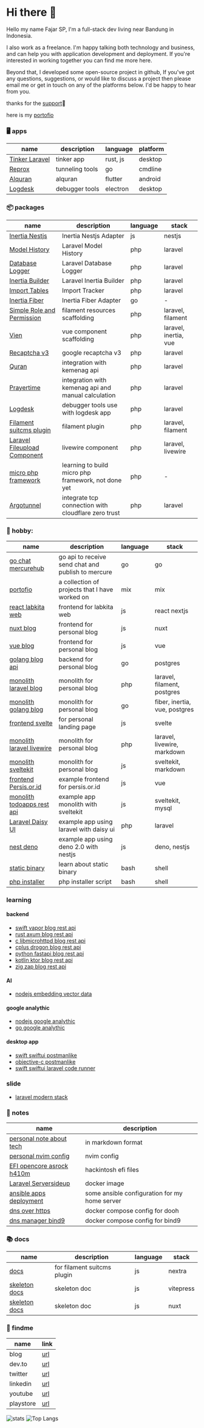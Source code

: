 # Hi there 👋

Hello my name Fajar SP, I'm a full-stack dev living near Bandung in Indonesia.

I also work as a freelance. I'm happy talking both technology and business, and
can help you with application development and deployment. If you're interested
in working together you can find me more here.

Beyond that, I developed some open-source project in github, If you've got any
questions, suggestions, or would like to discuss a project then please email me
or get in touch on any of the platforms below. I'd be happy to hear from you.

thanks for the [support](https://github.com/sponsors/jhonoryza)🤝

here is my [portofio](https://labkita.my.id/engineers)

### 🖥️ apps

| name                                                                            | description             | language    | platform |
| ------------------------------------------------------------------------------- | ----------------------- | ----------- | -------- |
| [Tinker Laravel](https://github.com/jhonoryza/tinker-laravel)                   | tinker app              | rust, js    | desktop  |
| [Reprox](https://github.com/jhonoryza/reprox)                                   | tunneling tools         | go          | cmdline  |
| [Alquran](https://github.com/jhonoryza/flutter_labkita_alquran)                 | alquran                 | flutter     | android  |
| [Logdesk](https://github.com/jhonoryza/logdesk)                                 | debugger tools          | electron    | desktop  |

### 📦 packages

| name                                                                                       | description                                         | language | stack                 |
| ------------------------------------------------------------------------------------------ | --------------------------------------------------- | -------- | --------------------- |
| [Inertia Nestjs](https://github.com/jhonoryza/inertianest)                                 | Inertia Nestjs Adapter                              | js       | nestjs                |
| [Model History](https://github.com/jhonoryza/laravel-model-history)                        | Laravel Model History                               | php      | laravel               |
| [Database Logger](https://github.com/jhonoryza/laravel-database-logger)                    | Laravel Database Logger                             | php      | laravel               |
| [Inertia Builder](https://github.com/jhonoryza/laravel-inertia-builder)                    | Laravel Inertia Builder                             | php      | laravel               |
| [Import Tables](https://github.com/jhonoryza/laravel-import-tables)                        | Import Tracker                                      | php      | laravel               |
| [Inertia Fiber](https://github.com/jhonoryza/inertia-fiber)                                | Inertia Fiber Adapter                               | go       | -                     |
| [Simple Role and Permission](https://github.com/jhonoryza/filament-simple-role-permission) | filament resources scaffolding                      | php      | laravel, filament     |
| [Vien](https://github.com/jhonoryza/laravel-vien)                                          | vue component scaffolding                           | php      | laravel, inertia, vue |
| [Recaptcha v3](https://github.com/jhonoryza/recaptcha-v3/tree/main)                        | google recaptcha v3                                 | php      | laravel               |
| [Quran](https://github.com/jhonoryza/laravel-quran)                                        | integration with kemenag api                        | php      | laravel               |
| [Prayertime](https://github.com/jhonoryza/laravel-prayertime)                              | integration with kemenag api and manual calculation | php      | laravel               |
| [Logdesk](https://github.com/jhonoryza/laravel-logdesk)                                    | debugger tools use with logdesk app                 | php      | laravel               |
| [Filament suitcms plugin](https://github.com/jhonoryza/filament-suitcms-plugin)            | filament plugin                                     | php      | laravel, filament     |
| [Laravel Fileupload Component](https://github.com/jhonoryza/laravel-fileupload-component)  | livewire component                                  | php      | laravel, livewire     |
| [micro php framework](https://github.com/jhonoryza/bandung-framework)                      | learning to build micro php framework, not done yet | php      | -                     |
| [Argotunnel](https://github.com/jhonoryza/argotunnel-laravel)                              | integrate tcp connection with cloudflare zero trust | php      | laravel               |

### 🔧 hobby:

| name                                                                               | description                                        | language | stack                         |
| ---------------------------------------------------------------------------------- | -------------------------------------------------- | -------- | ----------------------------- |
| [go chat mercurehub](https://github.com/jhonoryza/go-chat-mercurehub)              | go api to receive send chat and publish to mercure | go       | go                            |
| [portofio](https://labkita.my.id/engineers)                                        | a collection of projects that I have worked on     | mix      | mix                           |
| [react labkita web](https://github.com/jhonoryza/nextjs-labkita-web)               | frontend for labkita web                           | js       | react nextjs                  |
| [nuxt blog](https://github.com/jhonoryza/nuxt-blog)                                | frontend for personal blog                         | js       | nuxt                          |
| [vue blog](https://github.com/jhonoryza/vue-blog)                                  | frontend for personal blog                         | js       | vue                           |
| [golang blog api](https://github.com/jhonoryza/golang-blog-api)                    | backend for personal blog                          | go       | postgres                      |
| [monolith laravel blog](https://github.com/jhonoryza/laravel-filament-blog)        | monolith for personal blog                         | php      | laravel, filament, postgres   |
| [monolith golang blog](https://github.com/jhonoryza/golang-fiber-blog-api)         | monolith for personal blog                         | go       | fiber, inertia, vue, postgres |
| [frontend svelte](https://github.com/jhonoryza/svelte-labkita-landingpage)         | for personal landing page                          | js       | svelte                        |
| [monolith laravel livewire](https://github.com/jhonoryza/laravel-blog-markdown)    | monolith for personal blog                         | php      | laravel, livewire, markdown   |
| [monolith sveltekit](https://github.com/jhonoryza/sveltekit-blog-youtube-tutorial) | monolith for personal blog                         | js       | sveltekit, markdown           |
| [frontend Persis.or.id](https://github.com/jhonoryza/sveltekit-persis-orid)        | example frontend for persis.or.id                  | js       | vue                           |
| [monolith todoapps rest api](https://github.com/jhonoryza/sveltekit-todoapps-api)  | example app monolith with sveltekit                | js       | sveltekit, mysql              |
| [Laravel Daisy UI](https://github.com/jhonoryza/daisyui-admin-panel)               | example app using laravel with daisy ui            | php      | laravel                       |
| [nest deno](https://github.com/jhonoryza/nest-deno)                                | example app using deno 2.0 with nestjs             | js       | deno, nestjs                  |
| [static binary](https://github.com/jhonoryza/static-binary)                        | learn about static binary                          | bash     | shell                         |
| [php installer](https://github.com/jhonoryza/php-installer)                        | php installer script                               | bash     | shell                         |

### learning

#### backend
- [swift vapor blog rest api](https://github.com/jhonoryza/swift-vapor-blog-api)
- [rust axum blog rest api](https://github.com/jhonoryza/rust-axum-blog-api)
- [c libmicrohttpd blog rest api](https://github.com/jhonoryza/c-libmicrohttpd-blog-api)
- [cplus drogon blog rest api](https://github.com/jhonoryza/cplus-drogon-blog-api)
- [python fastapi blog rest api](https://github.com/jhonoryza/python-fastapi-blog-api)
- [kotlin ktor blog rest api](https://github.com/jhonoryza/kotlin-ktor-blog-api)
- [zig zap blog rest api](https://github.com/jhonoryza/zig-zap-blog-api)

#### AI
- [nodejs embedding vector data](https://github.com/jhonoryza/learn-embedding-vector-data-nodejs)

#### google analythic
- [nodejs google analythic](https://github.com/jhonoryza/nodejs-google-analythics-test)
- [go google analythic](https://github.com/jhonoryza/go-google-analythic-test)

#### desktop app
- [swift swiftui postmanlike](https://github.com/jhonoryza/swiftui-postmanlike)
- [objective-c postmanlike](https://github.com/jhonoryza/objective-c-postmanlike)
- [swift swiftui laravel code runner](https://github.com/jhonoryza/swiftui-laravel-code-runner)


### slide

- [laravel modern stack](https://github.com/jhonoryza/slide-laravel-modern-stack)

### 📘 notes

| name                                                                                         | description                                   |
| -------------------------------------------------------------------------------------------- | --------------------------------------------- |
| [personal note about tech](https://github.com/jhonoryza/markdown-notes)                      | in markdown format                            |
| [personal nvim config](https://github.com/jhonoryza/nvim)                                    | nvim config                                   |
| [EFI opencore asrock h410m](https://github.com/jhonoryza/efi-opencore-asrock-h410m-i3-10100) | hackintosh efi files                          |
| [Laravel Serversideup](https://github.com/jhonoryza/serversideup-laravel)                    | docker image                                  |
| [ansible apps deployment](https://github.com/jhonoryza/ansible-apps-deployment)              | some ansible configuration for my home server |
| [dns over https](https://github.com/jhonoryza/dns-over-https-docker)                         | docker compose config for dooh                |
| [dns manager bind9](https://github.com/jhonoryza/bind9-docker)                               | docker compose config for bind9               |

### 📚 docs

| name                                                                  | description                 | language | stack     |
| --------------------------------------------------------------------- | --------------------------- | -------- | --------- |
| [docs](https://github.com/jhonoryza/filament-suitcms-plugin-docs)     | for filament suitcms plugin | js       | nextra    |
| [skeleton docs](https://github.com/jhonoryza/template-docs-vitepress) | skeleton doc                | js       | vitepress |
| [skeleton docs](https://github.com/jhonoryza/template-docs.git)       | skeleton doc                | js       | nuxt      |

### 🔎 findme

| name      | link                                                                 |
| --------- | -------------------------------------------------------------------- |
| blog      | [url](https://fajar.labkita.my.id/)                                  |
| dev.to    | [url](https://dev.to/jhonoryza)                                      |
| twitter   | [url](https://twitter.com/jardik7)                                   |
| linkedin  | [url](https://www.linkedin.com/in/fajar-sidik-priatna-8b31a788/)     |
| youtube   | [url](https://www.youtube.com/channel/UCwHy_Tkd7yc_24XlsTrnrNA)      |
| playstore | [url](https://play.google.com/store/apps/dev?id=9101982290652990628) |

![stats](https://github-readme-stats.vercel.app/api?username=jhonoryza&count_private=true&show_icons=true&theme=algolia)
![Top Langs](https://github-readme-stats.vercel.app/api/top-langs/?username=jhonoryza&layout=compact)
